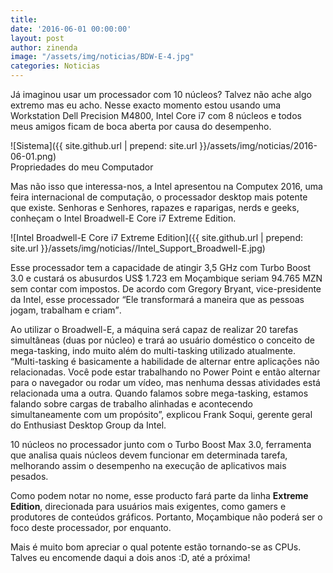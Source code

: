 ```yaml
---
title: 
date: '2016-06-01 00:00:00'
layout: post
author: zinenda
image: "/assets/img/noticias/BDW-E-4.jpg"
categories: Noticias
---
```


Já imaginou usar um processador com 10 núcleos?
Talvez não ache algo extremo mas eu acho. Nesse exacto momento estou usando uma Workstation Dell Precision M4800, Intel Core i7 com 8 núcleos e todos meus amigos ficam de boca aberta por causa do desempenho.

![Sistema]({{ site.github.url | prepend: site.url }}/assets/img/noticias/2016-06-01.png) <br> Propriedades do meu Computador

Mas não isso que interessa-nos, a Intel apresentou na Computex 2016, uma feira internacional de computação, o processador desktop mais potente que existe.
Senhoras e Senhores, rapazes e raparigas, nerds e geeks, conheçam o Intel Broadwell-E Core i7 Extreme Edition.

![Intel Broadwell-E Core i7 Extreme Edition]({{ site.github.url | prepend: site.url }}/assets/img/noticias//Intel_Support_Broadwell-E.jpg)

Esse processador tem a capacidade de atingir 3,5 GHz com Turbo Boost 3.0 e custará os abusurdos US$ 1.723 em Moçambique seriam 94.765 MZN sem contar com impostos.
De acordo com Gregory Bryant, vice-presidente da Intel, esse processador <q>Ele transformará a maneira que as pessoas jogam, trabalham e criam</q>.

Ao utilizar o Broadwell-E, a máquina será capaz de realizar 20 tarefas simultâneas (duas por núcleo) e trará ao usuário doméstico o conceito de mega-tasking, indo muito além do multi-tasking utilizado atualmente. “Multi-tasking é basicamente a habilidade de alternar entre aplicações não relacionadas. Você pode estar trabalhando no Power Point e então alternar para o navegador ou rodar um vídeo, mas nenhuma dessas atividades está relacionada uma a outra. Quando falamos sobre mega-tasking, estamos falando sobre cargas de trabalho alinhadas e acontecendo simultaneamente com um propósito”, explicou Frank Soqui, gerente geral do Enthusiast Desktop Group da Intel.

10 núcleos no processador junto com o Turbo Boost Max 3.0, ferramenta que analisa quais núcleos devem funcionar em determinada tarefa, melhorando assim o desempenho na execução de aplicativos mais pesados.

Como podem notar no nome, esse producto fará parte da linha <b>Extreme Edition</b>, direcionada para usuários mais exigentes, como gamers e produtores de conteúdos gráficos.
Portanto, Moçambique não poderá ser o foco deste processador, por enquanto.

Mais é muito bom apreciar o qual potente estão tornando-se as CPUs.<br>
Talves eu encomende daqui a dois anos :D, até a próxima!